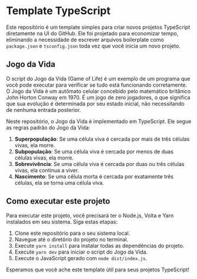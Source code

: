 # Template TypeScript

Este repositório é um template simples para criar novos projetos TypeScript diretamente na UI do GitHub. Ele foi projetado para economizar tempo, eliminando a necessidade de escrever arquivos boilerplate como `package.json` e `tsconfig.json` toda vez que você inicia um novo projeto.

## Jogo da Vida

O script do Jogo da Vida (Game of Life) é um exemplo de um programa que você pode executar para verificar se tudo está funcionando corretamente. O Jogo da Vida é um autômato celular concebido pelo matemático britânico John Horton Conway em 1970. É um jogo de zero jogadores, o que significa que sua evolução é determinada por seu estado inicial, não necessitando de nenhuma entrada posterior. 

Neste repositório, o Jogo da Vida é implementado em TypeScript. Ele segue as regras padrão do Jogo da Vida:

1. **Superpopulação**: Se uma célula viva é cercada por mais de três células vivas, ela morre.
2. **Subpopulação**: Se uma célula viva é cercada por menos de duas células vivas, ela morre.
3. **Sobrevivência**: Se uma célula viva é cercada por duas ou três células vivas, ela continua a viver.
4. **Nascimento**: Se uma célula morta é cercada por exatamente três células, ela se torna uma célula viva.

## Como executar este projeto

Para executar este projeto, você precisará ter o Node.js, Volta e Yarn instalados em seu sistema. Siga estas etapas:

1. Clone este repositório para o seu sistema local.
2. Navegue até o diretório do projeto no terminal.
3. Execute `yarn install` para instalar todas as dependências do projeto.
4. Execute `yarn dev` para iniciar o script do Jogo da Vida.
5. Execute o JavaScript gerado com `node dist/index.js`.

Esperamos que você ache este template útil para seus projetos TypeScript!
